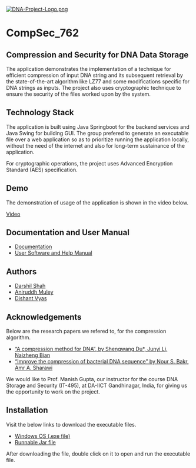 [![DNA-Project-Logo.png](https://i.postimg.cc/448H3Jh0/DNA-Project-Logo.png)](https://postimg.cc/ThD37v0j)
# CompSec_762
## Compression and Security for DNA Data Storage
The application demonstrates the implementation of a technique 
for efficient compression of input DNA string and its subsequent 
retrieval by the state-of-the-art algorithm like LZ77 and some 
modifications specific for DNA strings as inputs. The project also uses 
cryptographic technique to ensure the security of the files worked upon 
by the system. 

## Technology Stack
The application is built using Java Springboot for the backend services 
and Java Swing for building GUI. The group prefered to generate an executable 
file over a web application so as to prioritize running the application locally, without the need 
of the internet and also for long-term sustainance of the application. 

For cryptographic operations, the project uses Advanced Encryption Standard (AES) specification. 

## Demo

The demonstration of usage of the application is shown in the video below.
  
[Video](https://drive.google.com/file/d/1RtACp12yXkaFtdCHpKilESsuoTB-Tp51/view?usp=share_link)


## Documentation and User Manual

- [Documentation](https://docs.google.com/document/d/1_B4pDHQFlKGVBLPG6SEEzfgHsz028FFFYxYfEkJCQrY/edit?usp=sharing)
- [User Software and Help Manual](https://docs.google.com/document/d/1yFJeIpqMopmL8b1YWO5QK_xrM8tc2-3Ws4GiESoIXzI/edit?usp=sharing)


## Authors

- [Darshil Shah](https://github.com/Darshil-Shah-467)
- [Aniruddh Muley](https://github.com/Aniruddhmuley2001)
- [Dishant Vyas](https://github.com/dishantvyas15)


## Acknowledgements
Below are the research papers we refered to, for the compression algorithm. 
 - [“A compression method for DNA”, by Shengwang Du*, Junyi Li, Naizheng Bian](https://journals.plos.org/plosone/article?id=10.1371/journal.pone.0238220)
 - [“Improve the compression of bacterial DNA sequence” by Nour S. Bakr, Amr A. Sharawi](https://docs.google.com/document/d/19FmTQrywTWLhzBUxOcH2xYrWy3qLuSWVfYVLMinsNHo/edit#bookmark=id.guhy5ehqtu5z)

We would like to Prof. Manish Gupta, our instructor for the course DNA Storage and Security (IT-495), at DA-IICT Gandhinagar, India, for giving us the opportunity to work on the project. 


## Installation

Visit the below links to download the executable files. 

- [Windows OS (.exe file)](https://drive.google.com/file/d/1gfrZxooeKkOL914GBBzYceSYAeAqhNBc/view?usp=share_link)
- [Runnable Jar file](https://drive.google.com/file/d/1fKLcgmSCiZwQBMuTwJq3QvUH4ZswL0zR/view?usp=share_link)

After downloading the file, double click on it to open and run the 
executable file. 
    
